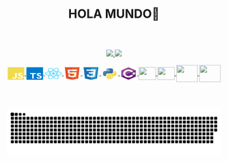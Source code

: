 <h1 align="center"> HOLA MUNDO👋 </h1>

 <br> <br> 
 
<div align="center">
  <a href="https://github.com/N-S-LEHCIM">
  <img height="180em" src="https://github-readme-stats.vercel.app/api?username=N-S-LEHCIM&show_icons=true&theme=dark&include_all_commits=true&count_private=true"/>
  <img height="180em" src="https://github-readme-stats.vercel.app/api/top-langs/?username=N-S-LEHCIM&layout=compact&langs_count=7&theme=dark  "/>
</div>
 
 
 
  <div align="center" height="180em"><br>
  <img align="center" alt="Rafa-Js" height="30" width="40" src="https://raw.githubusercontent.com/devicons/devicon/master/icons/javascript/javascript-plain.svg">
  <img align="center" alt="Rafa-Ts" height="30" width="40" src="https://raw.githubusercontent.com/devicons/devicon/master/icons/typescript/typescript-plain.svg">
  <img align="center" alt="Rafa-React" height="30" width="40" src="https://raw.githubusercontent.com/devicons/devicon/master/icons/react/react-original.svg">
  <img align="center" alt="Rafa-HTML" height="30" width="40" src="https://raw.githubusercontent.com/devicons/devicon/master/icons/html5/html5-original.svg">
  <img align="center" alt="Rafa-CSS" height="30" width="40" src="https://raw.githubusercontent.com/devicons/devicon/master/icons/css3/css3-original.svg">
  <img align="center" alt="Rafa-Python" height="30" width="40" src="https://raw.githubusercontent.com/devicons/devicon/master/icons/python/python-original.svg">
  <img align="center" alt="Rafa-Csharp" height="30" width="40" src="https://raw.githubusercontent.com/devicons/devicon/master/icons/csharp/csharp-original.svg">
  <img align="center" height="30" width="40" src="https://cdn.jsdelivr.net/gh/devicons/devicon/icons/sass/sass-original.svg" />
  <img align="center" height="30" width="40" src="https://cdn.jsdelivr.net/gh/devicons/devicon/icons/bootstrap/bootstrap-original.svg" />
  <img align="center" height="40" width="50" src="https://www.svgrepo.com/show/331626/unity.svg" />
  <img align="center" height="40" width="50" src="https://cdn.jsdelivr.net/gh/devicons/devicon/icons/jquery/jquery-original-wordmark.svg" />
</div>
 
 <br> <br>
 
 ![Snake animation](https://github.com/N-S-LEHCIM/N-S-LEHCIM/blob/output/github-contribution-grid-snake.svg)
